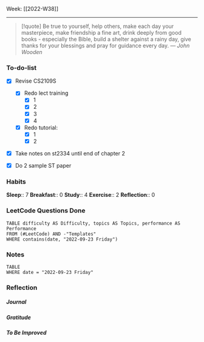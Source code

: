 Week: [[2022-W38]]
- - -
>[!quote]
> Be true to yourself, help others, make each day your masterpiece, make friendship a fine art, drink deeply from good books - especially the Bible, build a shelter against a rainy day, give thanks for your blessings and pray for guidance every day.
> — <cite>John Wooden</cite>

### To-do-list
- [x] Revise CS2109S
	- [x] Redo lect training
		- [x] 1
		- [x] 2
		- [x] 3
		- [x] 4
	- [x] Redo tutorial:
		- [x] 1
		- [x] 2
- [x] Take notes on st2334 until end of chapter 2
- [x] Do 2 sample ST paper


### Habits
**Sleep**:: 7
**Breakfast**:: 0
**Study**:: 4
**Exercise**:: 2
**Reflection**:: 0

### LeetCode Questions Done
```dataview
TABLE difficulty AS Difficulty, topics AS Topics, performance AS Performance
FROM (#LeetCode) AND -"Templates"
WHERE contains(date, "2022-09-23 Friday") 
```

### Notes
```dataview
TABLE
WHERE date = "2022-09-23 Friday"
```

### Reflection
##### Journal
##### Gratitude
##### To Be Improved
